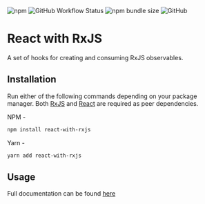 ![npm](https://img.shields.io/npm/v/react-with-rxjs?style=flat-square)
![GitHub Workflow Status](https://img.shields.io/github/workflow/status/samuel-carnell/react-with-rxjs/Publish%20Release?style=flat-square)
![npm bundle size](https://img.shields.io/bundlephobia/min/react-with-rxjs?style=flat-square)
![GitHub](https://img.shields.io/github/license/samuel-carnell/react-with-rxjs?style=flat-square)

# React with RxJS

A set of hooks for creating and consuming RxJS observables.

## Installation

Run either of the following commands depending on your package manager. Both [RxJS](https://www.npmjs.com/package/rxjs) and [React](https://www.npmjs.com/package/react) are required as peer dependencies.

NPM -

```bash
npm install react-with-rxjs
```

Yarn -

```bash
yarn add react-with-rxjs
```

## Usage

Full documentation can be found [here](https://samuel-carnell.github.io/react-with-rxjs-docs/)
